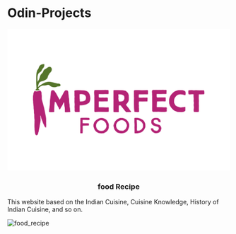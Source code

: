<h1>Odin-Projects</h1>

![impact food](https://github.com/sauravkumar8178/Odin-Projects/blob/main/food_recipe/image/Imperfect%20Foods.svg)

 <h3 align="center">food Recipe</h3>

This website based on the Indian Cuisine, Cuisine Knowledge, History of Indian Cuisine, and so on.

![food_recipe](https://user-images.githubusercontent.com/66455423/171469329-97e26f14-2d73-485f-81fe-237b87a021f8.png)

